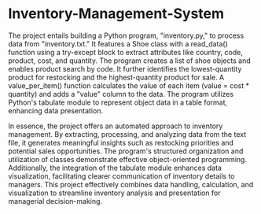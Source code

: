 # Inventory-Management-System
The project entails building a Python program, "inventory.py," to process data from "inventory.txt." It features a Shoe class with a read_data() function using a try-except block to extract attributes like country, code, product, cost, and quantity. The program creates a list of shoe objects and enables product search by code. It further identifies the lowest-quantity product for restocking and the highest-quantity product for sale. A value_per_item() function calculates the value of each item (value = cost * quantity) and adds a "value" column to the data. The program utilizes Python's tabulate module to represent object data in a table format, enhancing data presentation.

In essence, the project offers an automated approach to inventory management. By extracting, processing, and analyzing data from the text file, it generates meaningful insights such as restocking priorities and potential sales opportunities. The program's structured organization and utilization of classes demonstrate effective object-oriented programming. Additionally, the integration of the tabulate module enhances data visualization, facilitating clearer communication of inventory details to managers. This project effectively combines data handling, calculation, and visualization to streamline inventory analysis and presentation for managerial decision-making.
